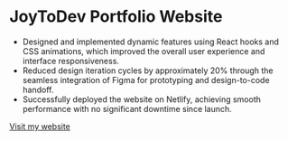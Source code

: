 # JoyToDev Portfolio Website


- Designed and implemented dynamic features using React hooks and CSS animations, which improved the overall user experience and interface responsiveness.
- Reduced design iteration cycles by approximately 20% through the seamless integration of Figma for prototyping and design-to-code handoff.
- Successfully deployed the website on Netlify, achieving smooth performance with no significant downtime since launch. 

[Visit my website](https://joytodev.netlify.app)

